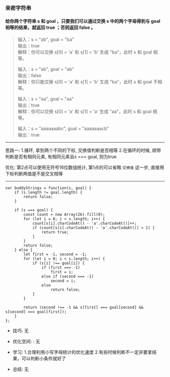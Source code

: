 
### 亲密字符串

#### 给你两个字符串 s 和 goal ，只要我们可以通过交换 s 中的两个字母得到与 goal 相等的结果，就返回 true ；否则返回 false 。

> 输入：s = "ab", goal = "ba"  
  输出：true  
  解释：你可以交换 s[0] = 'a' 和 s[1] = 'b' 生成 "ba"，此时 s 和 goal 相等。  
> 
> 输入：s = "ab", goal = "ab"  
  输出：false  
  解释：你只能交换 s[0] = 'a' 和 s[1] = 'b' 生成 "ba"，此时 s 和 goal 不相等。  
> 
> 输入：s = "aa", goal = "aa"  
  输出：true  
  解释：你可以交换 s[0] = 'a' 和 s[1] = 'a' 生成 "aa"，此时 s 和 goal 相等。  
> 
> 输入：s = "aaaaaaabc", goal = "aaaaaaacb"  
  输出：true  

---

思路一: 
1.循环, 拿到两个不同的下标, 交换值判断是否相等
2.在循环的时候, 顺带判断是否有相同元素, 有相同元素且s === goal, 则为true

优化: 第2点可以使用无符号16位数组统计, 第1点的可以省略 `交换值` 这一步, 直接用下标判断两值是不是交叉相等

---

```
var buddyStrings = function(s, goal) {
    if (s.length != goal.length) {
        return false;
    }
    
    if (s === goal) {
        const count = new Array(26).fill(0);
        for (let i = 0; i < s.length; i++) {
            count[s[i].charCodeAt() - 'a'.charCodeAt()]++;
            if (count[s[i].charCodeAt() - 'a'.charCodeAt()] > 1) {
                return true;
            }
        }
        return false;
    } else {
        let first = -1, second = -1;
        for (let i = 0; i < s.length; i++) {
            if (s[i] !== goal[i]) {
                if (first === -1)
                    first = i;
                else if (second === -1)
                    second = i;
                else
                    return false;
            }
        }

        return (second !== -1 && s[first] === goal[second] && s[second] === goal[first]);
    }
};

```

* 技巧: 无 

* 优化空间: : 无 

* 学习: 
1.合理利用小写字母统计的优化速度
2.有些时候判断不一定非要拿结果，可以判断小条件就好了

* 总结: 无
